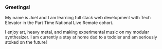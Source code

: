 ### Greetings!
My name is Joel and I am learning full stack web development with Tech Elevator in the Part Time National Live Remote cohort. 

I enjoy art, heavy metal, and making experimental music on my modular synthesizer. I am currently a stay at home dad to a toddler and am seriously stoked on the future! 
